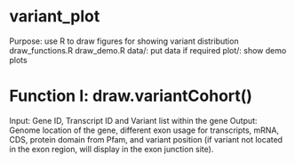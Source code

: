 # variant_plot
Purpose: use R to draw figures for showing variant distribution
draw_functions.R
draw_demo.R
data/: put data if required
plot/: show demo plots

# Function I: draw.variantCohort()
Input: Gene ID, Transcript ID and Variant list within the gene
Output: Genome location of the gene, different exon usage for transcripts, mRNA, CDS, protein domain from Pfam, and variant position (if variant not located in the exon region, will display in the exon junction site).



